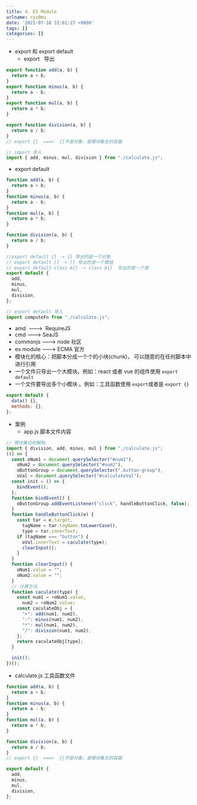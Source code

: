 ```yaml
---
title: 4. ES Module
urlname: ryz0mu
date: '2021-07-18 22:01:27 +0800'
tags: []
categories: []
---
```


- export 和 export default
  - export   导出

```javascript
export function add(a, b) {
  return a + b;
}
export function minus(a, b) {
  return a - b;
}
export function mul(a, b) {
  return a * b;
}

export function division(a, b) {
  return a / b;
}
// export {}  ===>  {}不是对象，是模块集合的容器
```

```javascript
// import 导入
import { add, minus, mul, division } from "./calculate.js";
```

- export default

```javascript
function add(a, b) {
  return a + b;
}
function minus(a, b) {
  return a - b;
}
function mul(a, b) {
  return a * b;
}

function division(a, b) {
  return a / b;
}

//export default {} -> {} 导出的是一个对象
// export default [] -> [] 导出的是一个数组
// export default class A{} -> class A{}  导出的是一个类
export default {
  add,
  minus,
  mul,
  division,
};
```

```javascript
// export default 导入
import computeFn from "./calculate.js";
```

- amd  --->  RequireJS
- cmd ---> SeaJS
- commonjs ---> node 社区
- es module ---> ECMA 官方
- 模块化的核心：把脚本分成一个个的小块(chunk)， 可以随意的在任何脚本中进行引用
- 一个文件只导出一个大模块。例如：react 或者 vue 的组件使用 `export default `
- 一个文件要导出多个小模块 。例如：工具函数使用 `export`或者是 `export {}`

```javascript
export default {
  data() {},
  methods: {},
};
```

- 案例
  - app.js 脚本文件内容

```javascript
// 模块集合的解构
import { division, add, minus, mul } from "./calculate.js";
(() => {
  const oNum1 = document.querySelector("#num1"),
    oNum2 = document.querySelector("#num2"),
    oButtonGroup = document.querySelector(".button-group"),
    oVal = document.querySelector("#calculateVal");
  const init = () => {
    bindEvent();
  };
  function bindEvent() {
    oButtonGroup.addEventListener("click", handleButtonClick, false);
  }
  function handleButtonClick(e) {
    const tar = e.target,
      tagName = tar.tagName.toLowerCase(),
      type = tar.innerText;
    if (tagName === "button") {
      oVal.innerText = caculate(type);
      clearInput();
    }
  }
  function clearInput() {
    oNum1.value = "";
    oNum2.value = "";
  }
  // 计算方法
  function caculate(type) {
    const num1 = +oNum1.value,
      num2 = +oNum2.value;
    const caculateObj = {
      "+": add(num1, num2),
      "-": minus(num1, num2),
      "*": mul(num1, num2),
      "/": division(num1, num2),
    };
    return caculateObj[type];
  }

  init();
})();
```

- calculate.js 工具函数文件

```javascript
function add(a, b) {
  return a + b;
}
function minus(a, b) {
  return a - b;
}
function mul(a, b) {
  return a * b;
}

function division(a, b) {
  return a / b;
}
// export {}  ===>  {}不是对象，是模块集合的容器

export default {
  add,
  minus,
  mul,
  division,
};
```
